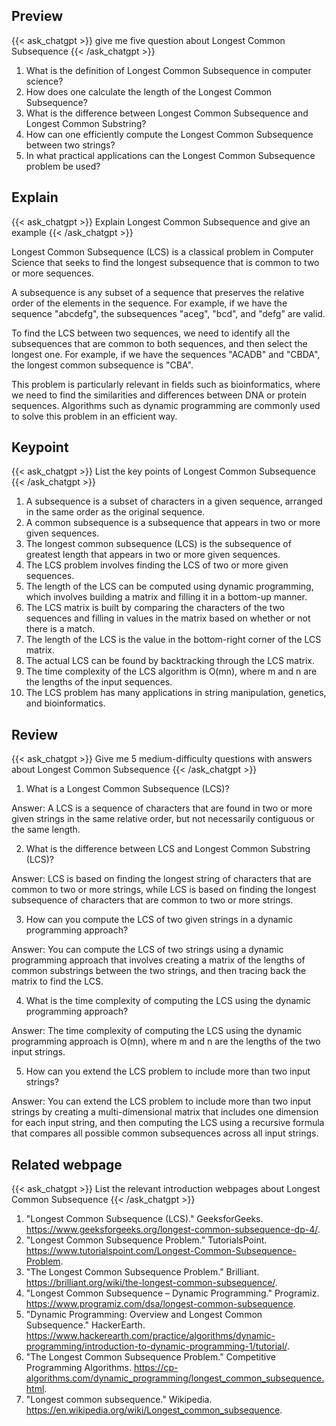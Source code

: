 ## Preview
{{< ask_chatgpt >}}
give me five question about Longest Common Subsequence
{{< /ask_chatgpt >}}



1. What is the definition of Longest Common Subsequence in computer science?
2. How does one calculate the length of the Longest Common Subsequence?
3. What is the difference between Longest Common Subsequence and Longest Common Substring?
4. How can one efficiently compute the Longest Common Subsequence between two strings?
5. In what practical applications can the Longest Common Subsequence problem be used?   

## Explain
{{< ask_chatgpt >}}
Explain Longest Common Subsequence and give an example
{{< /ask_chatgpt >}}



Longest Common Subsequence (LCS) is a classical problem in Computer Science that seeks to find the longest subsequence that is common to two or more sequences.

A subsequence is any subset of a sequence that preserves the relative order of the elements in the sequence. For example, if we have the sequence "abcdefg", the subsequences "aceg", "bcd", and "defg" are valid.

To find the LCS between two sequences, we need to identify all the subsequences that are common to both sequences, and then select the longest one. For example, if we have the sequences "ACADB" and "CBDA", the longest common subsequence is "CBA".

This problem is particularly relevant in fields such as bioinformatics, where we need to find the similarities and differences between DNA or protein sequences. Algorithms such as dynamic programming are commonly used to solve this problem in an efficient way.   

## Keypoint
{{< ask_chatgpt >}}
List the key points of Longest Common Subsequence
{{< /ask_chatgpt >}}



1. A subsequence is a subset of characters in a given sequence, arranged in the same order as the original sequence.
2. A common subsequence is a subsequence that appears in two or more given sequences.
3. The longest common subsequence (LCS) is the subsequence of greatest length that appears in two or more given sequences.
4. The LCS problem involves finding the LCS of two or more given sequences.
5. The length of the LCS can be computed using dynamic programming, which involves building a matrix and filling it in a bottom-up manner.
6. The LCS matrix is built by comparing the characters of the two sequences and filling in values in the matrix based on whether or not there is a match.
7. The length of the LCS is the value in the bottom-right corner of the LCS matrix.
8. The actual LCS can be found by backtracking through the LCS matrix.
9. The time complexity of the LCS algorithm is O(mn), where m and n are the lengths of the input sequences.
10. The LCS problem has many applications in string manipulation, genetics, and bioinformatics.   

## Review
{{< ask_chatgpt >}}
Give me 5 medium-difficulty questions with answers about Longest Common Subsequence
{{< /ask_chatgpt >}}



1. What is a Longest Common Subsequence (LCS)?

Answer: A LCS is a sequence of characters that are found in two or more given strings in the same relative order, but not necessarily contiguous or the same length.

2. What is the difference between LCS and Longest Common Substring (LCS)?

Answer: LCS is based on finding the longest string of characters that are common to two or more strings, while LCS is based on finding the longest subsequence of characters that are common to two or more strings.

3. How can you compute the LCS of two given strings in a dynamic programming approach?

Answer: You can compute the LCS of two strings using a dynamic programming approach that involves creating a matrix of the lengths of common substrings between the two strings, and then tracing back the matrix to find the LCS.

4. What is the time complexity of computing the LCS using the dynamic programming approach?

Answer: The time complexity of computing the LCS using the dynamic programming approach is O(mn), where m and n are the lengths of the two input strings.

5. How can you extend the LCS problem to include more than two input strings?

Answer: You can extend the LCS problem to include more than two input strings by creating a multi-dimensional matrix that includes one dimension for each input string, and then computing the LCS using a recursive formula that compares all possible common subsequences across all input strings.   

## Related webpage
{{< ask_chatgpt >}}
List the relevant introduction webpages about Longest Common Subsequence
{{< /ask_chatgpt >}}



1. "Longest Common Subsequence (LCS)." GeeksforGeeks. https://www.geeksforgeeks.org/longest-common-subsequence-dp-4/.
2. "Longest Common Subsequence Problem." TutorialsPoint. https://www.tutorialspoint.com/Longest-Common-Subsequence-Problem.
3. "The Longest Common Subsequence Problem." Brilliant. https://brilliant.org/wiki/the-longest-common-subsequence/.
4. "Longest Common Subsequence – Dynamic Programming." Programiz. https://www.programiz.com/dsa/longest-common-subsequence.
5. "Dynamic Programming: Overview and Longest Common Subsequence." HackerEarth. https://www.hackerearth.com/practice/algorithms/dynamic-programming/introduction-to-dynamic-programming-1/tutorial/.
6. "The Longest Common Subsequence Problem." Competitive Programming Algorithms. https://cp-algorithms.com/dynamic_programming/longest_common_subsequence.html.
7. "Longest common subsequence." Wikipedia. https://en.wikipedia.org/wiki/Longest_common_subsequence.   

